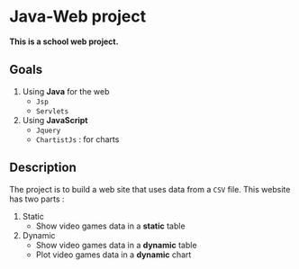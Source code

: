 # Java-Web project

**This is a school web project.**

## Goals
1. Using **Java** for the web
    * `Jsp`
    * `Servlets`
2. Using **JavaScript**
    * `Jquery`
    * `ChartistJs` : for charts
## Description

The project is to build a web site that uses data from a `CSV` file.
This website has two parts :

1. Static 
    * Show video games data in a **static** table
2. Dynamic
    * Show video games data in a **dynamic** table
    * Plot video games data in a **dynamic** chart